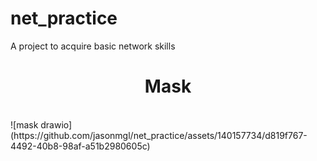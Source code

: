 # net_practice
A project to acquire basic network skills

<h1 align=center> Mask </h1>
</br>
![mask drawio](https://github.com/jasonmgl/net_practice/assets/140157734/d819f767-4492-40b8-98af-a51b2980605c)
